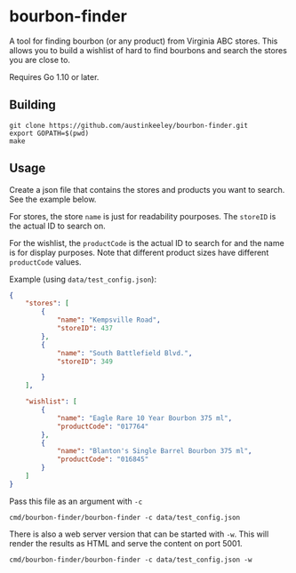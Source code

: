 bourbon-finder
===============

A tool for finding bourbon (or any product) from Virginia ABC stores. This allows you to
build a wishlist of hard to find bourbons and search the stores you are close to.

Requires Go 1.10 or later.


## Building

    git clone https://github.com/austinkeeley/bourbon-finder.git
    export GOPATH=$(pwd)
    make

## Usage

Create a json file that contains the stores and products you want to search. 
See the example below.

For stores, the store `name` is just for readability pourposes. The `storeID` 
is the actual ID to search on.

For the wishlist, the `productCode` is the actual ID to search for and the name
is for display purposes. Note that different product sizes have different 
`productCode` values.

Example (using `data/test_config.json`):

```json
{
    "stores": [
        {
            "name": "Kempsville Road",
            "storeID": 437
        },
        {
            "name": "South Battlefield Blvd.",
            "storeID": 349

        }
    ],

    "wishlist": [
        {
            "name": "Eagle Rare 10 Year Bourbon 375 ml",
            "productCode": "017764"
        },
        {
            "name": "Blanton's Single Barrel Bourbon 375 ml",
            "productCode": "016845"
        }
    ]
}
```

Pass this file as an argument with `-c` 

```
cmd/bourbon-finder/bourbon-finder -c data/test_config.json
```

There is also a web server version that can be started with `-w`. This will render the
results as HTML and serve the content on port 5001.

```
cmd/bourbon-finder/bourbon-finder -c data/test_config.json -w
```


